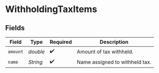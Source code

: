 # WithholdingTaxItems


## Fields

| Field                          | Type                           | Required                       | Description                    |
| ------------------------------ | ------------------------------ | ------------------------------ | ------------------------------ |
| `amount`                       | *double*                       | :heavy_check_mark:             | Amount of tax withheld.        |
| `name`                         | *String*                       | :heavy_check_mark:             | Name assigned to withheld tax. |